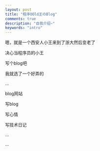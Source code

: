 ```yaml
---
layout: post
title: "程序OOld王のBlog"
comments: true
description: "自我介绍~"
keywords: "intro"
---
```

嗯，就是一个西安人小王来到了浙大然后变老了

决心当程序员的小王

写个blog吧

我就选了一个好弄的

...

blog网站

写blog

写心情

写技术日记

...

...